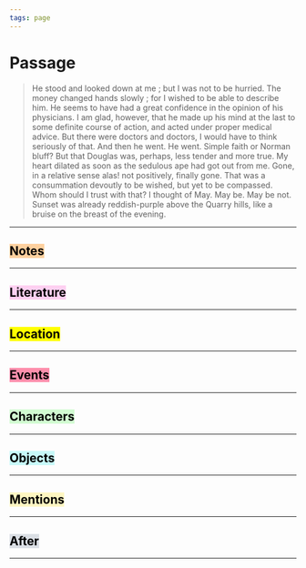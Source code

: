 ```yaml
---
tags: page
---
```


# Passage
> He stood and looked down at me ; but I was not to be hurried. The money changed hands slowly ; for I wished to be able to describe him. He seems to have had a great confidence in the opinion of his physicians. I am glad, however, that he made up his mind at the last to some definite course of action, and acted under proper medical advice. But there were doctors and doctors, I would have to think seriously of that. And then he went. He went. Simple faith or Norman bluff? But that Douglas was, perhaps, less tender and more true. My heart dilated as soon as the sedulous ape had got out from me. Gone, in a relative sense alas! not positively, finally gone. That was a consummation devoutly to be wished, but yet to be compassed. Whom should I trust with that? I thought of May. May be. May be not. Sunset was already reddish-purple above the Quarry hills, like a bruise on the breast of the evening.

---
## <mark style="background: #FFB86CA6;">Notes</mark>
---


## <mark style="background: #FFB8EBA6;">Literature</mark>
---

## <mark class="hltr-purple">Location</mark>
---

## <mark style="background: #FF5582A6;">Events</mark>
---

## <mark style="background: #BBFABBA6;">Characters</mark>
---

## <mark style="background: #ABF7F7A6;">Objects</mark>
---

## <mark style="background: #FFF3A3A6;">Mentions</mark>
---

## <mark style="background: #CACFD9A6;">After</mark>
---
